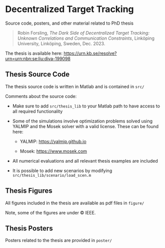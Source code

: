 # Decentralized Target Tracking

Source code, posters, and other material related to PhD thesis 

> Robin Forsling, *The Dark Side of Decentralized Target Tracking: Unknown Correlations and Communication Constraints*, Linköping University, Linköping, Sweden, Dec. 2023.

The thesis is available here: https://urn.kb.se/resolve?urn=urn:nbn:se:liu:diva-199098

## Thesis Source Code

The thesis source code is written in Matlab and is contained in `src/`

Comments about the source code:

* Make sure to add `src/thesis_lib` to your Matlab path to have access to all required functionality

* Some of the simulations involve optimization problems solved using YALMIP and the Mosek solver with a valid license. These can be found here:
  
  * YALMIP: https://yalmip.github.io
  
  * Mosek: https://www.mosek.com

* All numerical evaluations and all relevant thesis examples are included

* It is possible to add new scenarios by modifying `src/thesis_lib/scenario/load_scen.m` 

## Thesis Figures

All figures included in the thesis are available as pdf files in `figure/` 

Note, some of the figures are under &copy; IEEE.

## Thesis Posters

Posters related to the thesis are provided in `poster/` 
